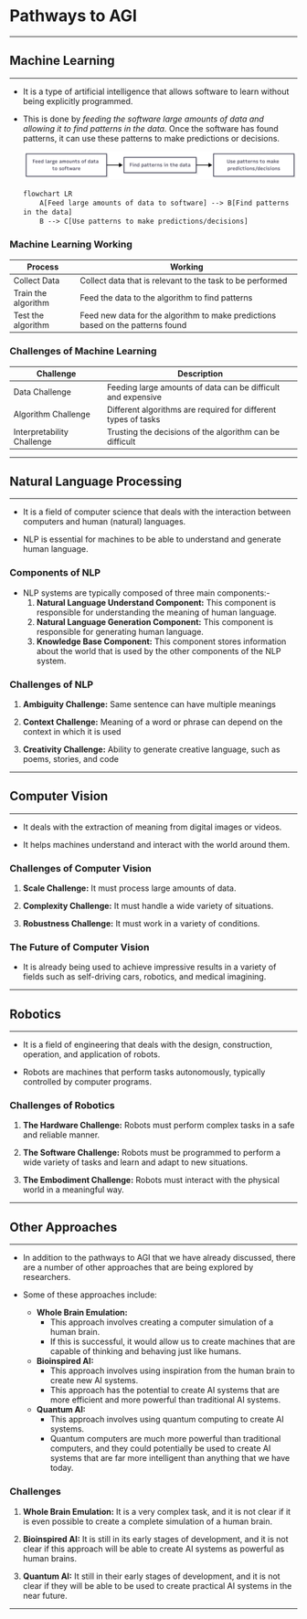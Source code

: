 # Pathways to AGI
<hr>

## Machine Learning
<hr>

* It is a type of artificial intelligence that allows software to learn without being explicitly programmed.

* This is done by *feeding the software large amounts of data and allowing it to find patterns in the data.* Once the software has found patterns, it can use these patterns to make predictions or decisions.

    <img src="Pathways To AGI.png">

    ```mermaid
    flowchart LR
        A[Feed large amounts of data to software] --> B[Find patterns in the data]
        B --> C[Use patterns to make predictions/decisions]
    ```

### Machine Learning Working

| Process | Working |
|----------|----------|
| Collect Data    | Collect data that is relevant to the task to be performed     |
| Train the algorithm    | Feed the data to the algorithm to find patterns     |
| Test the algorithm    | Feed new data for the algorithm to make predictions based on the patterns found     |

### Challenges of Machine Learning

| Challenge | Description |
|----------|----------|
| Data Challenge    | Feeding large amounts of data can be difficult and expensive     |
| Algorithm Challenge    | Different algorithms are required for different types of tasks     |
| Interpretability Challenge    | Trusting the decisions of the algorithm can be difficult     |

<hr>

## Natural Language Processing
<hr>

* It is a field of computer science that deals with the interaction between computers and human (natural) languages.

* NLP is essential for machines to be able to understand and generate human language.

### Components of NLP

* NLP systems are typically composed of three main components:-
    1. **Natural Language Understand Component:** This component is responsible for understanding the meaning of human language.
    2. **Natural Language Generation Component:** This component is responsible for generating human language.
    3. **Knowledge Base Component:** This component stores information about the world that is used by the other components of the NLP system.

### Challenges of NLP

1. **Ambiguity Challenge:** Same sentence can have multiple meanings

2. **Context Challenge:** Meaning of a word or phrase can depend on the context in which it is used

3. **Creativity Challenge:** Ability to generate creative language, such as poems, stories, and code
<hr>

## Computer Vision
<hr>

* It deals with the extraction of meaning from digital images or videos.

* It helps machines understand and interact with the world around them.

### Challenges of Computer Vision

1. **Scale Challenge:** It must process large amounts of data.

2. **Complexity Challenge:** It must handle a wide variety of situations.

3. **Robustness Challenge:** It must work in a variety of conditions.

### The Future of Computer Vision

* It is already being used to achieve impressive results in a variety of fields such as self-driving cars, robotics, and medical imagining.
<hr>

## Robotics
<hr>

* It is a field of engineering that deals with the design, construction, operation, and application of robots.

* Robots are machines that perform tasks autonomously, typically controlled by computer programs.

### Challenges of Robotics  

1. **The Hardware Challenge:** Robots must perform complex tasks in a safe and reliable manner.

2. **The Software Challenge:** Robots must be programmed to perform a wide variety of tasks and learn and adapt to new situations.

3. **The Embodiment Challenge:** Robots must interact with the physical world in a meaningful way.
<hr>

## Other Approaches
<hr>

* In addition to the pathways to AGI that we have already discussed, there are a number of other approaches that are being explored by researchers.

* Some of these approaches include:
    * **Whole Brain Emulation:**
        * This approach involves creating a computer simulation of a human brain.
        * If this is successful, it would allow us to create machines that are capable of thinking and behaving just like humans.
    * **Bioinspired AI:**
        * This approach involves using inspiration from the human brain to create new AI systems.
        * This approach has the potential to create AI systems that are more efficient and more powerful than traditional AI systems.
    * **Quantum AI:**
        * This approach involves using quantum computing to create AI systems.
        * Quantum computers are much more powerful than traditional computers, and they could potentially be used to create AI systems that are far more intelligent than anything that we have today.

### Challenges

1. **Whole Brain Emulation:** It is a very complex task, and it is not clear if it is even possible to create a complete simulation of a human brain.

2. **Bioinspired AI:** It is still in its early stages of development, and it is not clear if this approach will be able to create AI systems as powerful as human brains.

3. **Quantum AI:** It still in their early stages of development, and it is not clear if they will be able to be used to create practical AI systems in the near future.
<hr>

